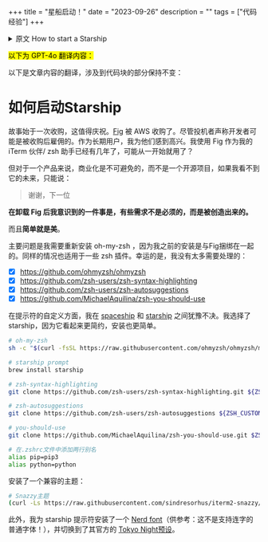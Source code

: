+++
title = "星船启动！"
date = "2023-09-26"
description = ""
tags = ["代码经验"]
+++

<details>
<summary>原文 How to start a Starship</summary>
So the story begins with an acquisition, which is something worth celebrating. [Fig](https://fig.io/) is acquired by AWS. Although speculators claim that the developers are probably acqui-hired. As a long-term user, I'm happy for them. I have been using Fig as my iTerm companion / zsh buddy for a few years, maybe even from the very beginning?

But for a product, as commercial as it is, not an open-source project, if I don't see its future, gotta say this line:

> Thank you, next

**Something I realize after uninstalling Fig is that some needs are not compulsory but created.**

And **simplicity is beauty**.

The major issue is that I need to reinstall oh-my-zsh because my prior installation was bundled with Fig. The same goes with some zsh plugins. Luckily, I don't have too many to deal with:

- [x] <https://github.com/ohmyzsh/ohmyzsh>
- [x] <https://github.com/zsh-users/zsh-syntax-highlighting>
- [x] <https://github.com/zsh-users/zsh-autosuggestions>
- [x] <https://github.com/MichaelAquilina/zsh-you-should-use>

In terms of customization of the prompt, I am torn between [spaceship](https://spaceship-prompt.sh/getting-started/) and [starship](https://github.com/starship/starship). And I picked starship because it seems to be more minimalistic and easier to install.

```bash
# oh-my-zsh
sh -c "$(curl -fsSL https://raw.githubusercontent.com/ohmyzsh/ohmyzsh/master/tools/install.sh)"

# starship prompt
brew install starship

# zsh-syntax-highlighting
git clone https://github.com/zsh-users/zsh-syntax-highlighting.git ${ZSH_CUSTOM:-~/.oh-my-zsh/custom}/plugins/zsh-syntax-highlighting

# zsh-autosuggestions
git clone https://github.com/zsh-users/zsh-autosuggestions ${ZSH_CUSTOM:-~/.oh-my-zsh/custom}/plugins/zsh-autosuggestions

# you-should-use
git clone https://github.com/MichaelAquilina/zsh-you-should-use.git $ZSH_CUSTOM/plugins/you-should-use

# add two lines of aliases in .zshrc file
alias pip=pip3
alias python=python
```

Installed a compatible theme:

```bash
# Snazzy theme
(curl -Ls https://raw.githubusercontent.com/sindresorhus/iterm2-snazzy/main/Snazzy.itermcolors > /tmp/Snazzy.itermcolors && open /tmp/Snazzy.itermcolors)
```

Additionally, I installed a [Nerd font](https://www.nerdfonts.com/) (FYI: not your ordinary font that supports ligature!) for starship prompt and switched to its official [Tokyo Night preset](https://starship.rs/presets/tokyo-night.html).
</details>

<mark>以下为 GPT-4o 翻译内容：</mark>

以下是文章内容的翻译，涉及到代码块的部分保持不变：

# 如何启动Starship

故事始于一次收购，这值得庆祝。[Fig](https://fig.io/) 被 AWS 收购了。尽管投机者声称开发者可能是被收购后雇佣的。作为长期用户，我为他们感到高兴。我使用 Fig 作为我的 iTerm 伙伴/ zsh 助手已经有几年了，可能从一开始就用了？

但对于一个产品来说，商业化是不可避免的，而不是一个开源项目，如果我看不到它的未来，只能说：

> 谢谢，下一位

**在卸载 Fig 后我意识到的一件事是，有些需求不是必须的，而是被创造出来的。**

而且**简单就是美**。

主要问题是我需要重新安装 oh-my-zsh ，因为我之前的安装是与Fig捆绑在一起的。同样的情况也适用于一些 zsh 插件。幸运的是，我没有太多需要处理的：

- [x] <https://github.com/ohmyzsh/ohmyzsh>
- [x] <https://github.com/zsh-users/zsh-syntax-highlighting>
- [x] <https://github.com/zsh-users/zsh-autosuggestions>
- [x] <https://github.com/MichaelAquilina/zsh-you-should-use>

在提示符的自定义方面，我在 [spaceship](https://spaceship-prompt.sh/getting-started/) 和 [starship](https://github.com/starship/starship) 之间犹豫不决。我选择了 starship，因为它看起来更简约，安装也更简单。

```bash
# oh-my-zsh
sh -c "$(curl -fsSL https://raw.githubusercontent.com/ohmyzsh/ohmyzsh/master/tools/install.sh)"

# starship prompt
brew install starship

# zsh-syntax-highlighting
git clone https://github.com/zsh-users/zsh-syntax-highlighting.git ${ZSH_CUSTOM:-~/.oh-my-zsh/custom}/plugins/zsh-syntax-highlighting

# zsh-autosuggestions
git clone https://github.com/zsh-users/zsh-autosuggestions ${ZSH_CUSTOM:-~/.oh-my-zsh/custom}/plugins/zsh-autosuggestions

# you-should-use
git clone https://github.com/MichaelAquilina/zsh-you-should-use.git $ZSH_CUSTOM/plugins/you-should-use

# 在.zshrc文件中添加两行别名
alias pip=pip3
alias python=python
```

安装了一个兼容的主题：

```bash
# Snazzy主题
(curl -Ls https://raw.githubusercontent.com/sindresorhus/iterm2-snazzy/main/Snazzy.itermcolors > /tmp/Snazzy.itermcolors && open /tmp/Snazzy.itermcolors)
```

此外，我为 starship 提示符安装了一个 [Nerd font](https://www.nerdfonts.com/)（供参考：这不是支持连字的普通字体！），并切换到了其官方的 [Tokyo Night预设](https://starship.rs/presets/tokyo-night.html)。
